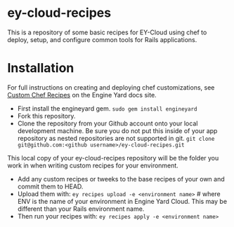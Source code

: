 ey-cloud-recipes
================
This is a repository of some basic recipes for EY-Cloud using chef to deploy, setup, and configure common tools for Rails applications.


Installation
============

For full instructions on creating and deploying chef customizations, see [Custom Chef Recipes](http://docs.engineyard.com/appcloud/howtos/customizations/custom-chef-recipes) on the Engine Yard docs site.

* First install the engineyard gem.
 `sudo gem install engineyard`
* Fork this repository.
* Clone the repository from your Github account onto your local development machine. Be sure you do not put this inside of your app repository as nested repositories are not supported in git.
 `git clone git@github.com:<github username>/ey-cloud-recipes.git`

This local copy of your ey-cloud-recipes repository will be the folder you work in when writing custom recipes for your environment.
* Add any custom recipes or tweeks to the base recipes of your own and commit them to HEAD.
* Upload them with: 
 `ey recipes upload -e <environment name>` # where ENV is the name of your environment in Engine Yard Cloud. This may be different than your Rails environment name.
* Then run your recipes with:
 `ey recipes apply -e <environment name>`
